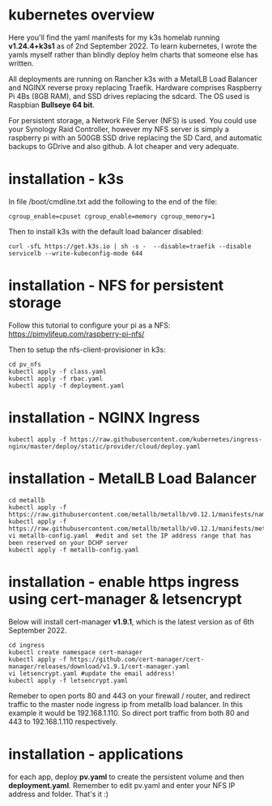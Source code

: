 # kubernetes overview

Here you'll find the yaml manifests for my k3s homelab running **v1.24.4+k3s1** as of 2nd September 2022.
To learn kubernetes, I wrote the yamls myself rather than blindly deploy helm charts that someone else has written. 

All deployments are running on Rancher k3s with a MetalLB Load Balancer and NGINX reverse proxy replacing Traefik. Hardware comprises Raspberry Pi 4Bs (8GB RAM), and SSD drives replacing the sdcard. The OS used is Raspbian **Bullseye 64 bit**.

For persistent storage, a Network File Server (NFS) is used. You could use your Synology Raid Controller, however my NFS server is simply a raspberry pi with an 500GB SSD drive replacing the SD Card, and automatic backups to GDrive and also github. A lot cheaper and very adequate. 



# installation - k3s

In file /boot/cmdline.txt add the following to the end of the file:
```
cgroup_enable=cpuset cgroup_enable=memory cgroup_memory=1
```

Then to install k3s with the default load balancer disabled:
```
curl -sfL https://get.k3s.io | sh -s -  --disable=traefik --disable servicelb --write-kubeconfig-mode 644
```

# installation - NFS for persistent storage

Follow this tutorial to configure your pi as a NFS:
https://pimylifeup.com/raspberry-pi-nfs/

Then to setup the nfs-client-provisioner in k3s:
```
cd pv_nfs
kubectl apply -f class.yaml
kubectl apply -f rbac.yaml
kubectl apply -f deployment.yaml
```

# installation - NGINX Ingress
```
kubectl apply -f https://raw.githubusercontent.com/kubernetes/ingress-nginx/master/deploy/static/provider/cloud/deploy.yaml
```

# installation - MetalLB Load Balancer
```
cd metallb
kubectl apply -f https://raw.githubusercontent.com/metallb/metallb/v0.12.1/manifests/namespace.yaml
kubectl apply -f https://raw.githubusercontent.com/metallb/metallb/v0.12.1/manifests/metallb.yaml
vi metallb-config.yaml  #edit and set the IP address range that has been reserved on your DCHP server
kubectl apply -f metallb-config.yaml
```

# installation - enable https ingress using cert-manager & letsencrypt

Below will install cert-manager **v1.9.1**, which is the latest version as of 6th September 2022.
```
cd ingress
kubectl create namespace cert-manager
kubectl apply -f https://github.com/cert-manager/cert-manager/releases/download/v1.9.1/cert-manager.yaml
vi letsencrypt.yaml #update the email address!
kubectl apply -f letsencrypt.yaml
```

Remeber to open ports 80 and 443 on your firewall / router, and redirect traffic to the master node ingress ip from metallb load balancer. In this example it would be 192.168.1.110. So direct port traffic from both 80 and 443 to 192.168.1.110 respectively.

# installation - applications

for each app, deploy **pv.yaml** to create the persistent volume and then **deployment.yaml**. Remember to edit pv.yaml and enter your NFS IP address and folder. That's it :) 
